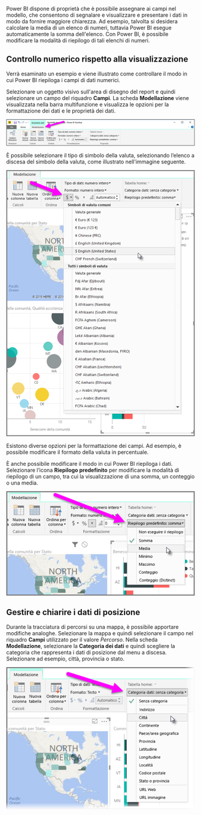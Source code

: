 Power BI dispone di proprietà che è possibile assegnare ai campi nel modello, che consentono di segnalare e visualizzare e presentare i dati in modo da fornire maggiore chiarezza. Ad esempio, talvolta si desidera calcolare la media di un elenco di numeri, tuttavia Power BI esegue automaticamente la somma dell'elenco. Con Power BI, è possibile modificare la modalità di riepilogo di tali elenchi di numeri.

## <a name="numeric-control-over-summarization"></a>Controllo numerico rispetto alla visualizzazione
Verrà esaminato un esempio e viene illustrato come controllare il modo in cui Power BI riepiloga i campi di dati numerici.

Selezionare un oggetto visivo sull'area di disegno del report e quindi selezionare un campo del riquadro **Campi**. La scheda **Modellazione** viene visualizzata nella barra multifunzione e visualizza le opzioni per la formattazione dei dati e le proprietà dei dati.

![](media/3-11d-customize-summarization-categorization/3-11d_1.png)

È possibile selezionare il tipo di simbolo della valuta, selezionando l’elenco a discesa del simbolo della valuta, come illustrato nell'immagine seguente.

![](media/3-11d-customize-summarization-categorization/3-11d_2.png)

Esistono diverse opzioni per la formattazione dei campi. Ad esempio, è possibile modificare il formato della valuta in percentuale.

È anche possibile modificare il modo in cui Power BI riepiloga i dati. Selezionare l’icona **Riepilogo predefinito** per modificare la modalità di riepilogo di un campo, tra cui la visualizzazione di una somma, un conteggio o una media.

![](media/3-11d-customize-summarization-categorization/3-11d_3.png)

## <a name="manage-and-clarify-your-location-data"></a>Gestire e chiarire i dati di posizione
Durante la tracciatura di percorsi su una mappa, è possibile apportare modifiche analoghe. Selezionare la mappa e quindi selezionare il campo nel riquadro **Campi** utilizzato per il valore *Percorso*. Nella scheda **Modellazione**, selezionare la **Categoria dei dati** e quindi scegliere la categoria che rappresenta i dati di posizione dal menu a discesa. Selezionare ad esempio, città, provincia o stato.

![](media/3-11d-customize-summarization-categorization/3-11d_4.png)

